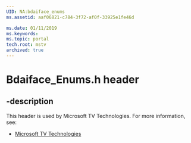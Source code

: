 ```yaml
---
UID: NA:bdaiface_enums
ms.assetid: aaf06821-c784-3f72-af0f-33925e1fe46d

ms.date: 01/11/2019
ms.keywords: 
ms.topic: portal
tech.root: mstv
archived: true
---
```


# Bdaiface_Enums.h header


## -description


This header is used by Microsoft TV Technologies. For more information, see:

- [Microsoft TV Technologies](../_mstv/index.md)

